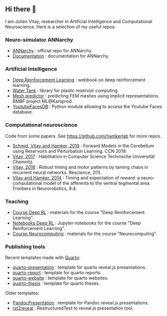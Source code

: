 ## Hi there 👋

I am Julien Vitay, researcher in Artificial Intelligence and Computational Neuroscience. Here is a selection of my useful repos:

### Neuro-simulator ANNarchy

* [ANNarchy](https://github.com/ANNarchy/ANNarchy) : official repo for ANNarchy.
* [Documentation](https://github.com/ANNarchy/ANNarchy.github.io) : documentation for ANNarchy.

### Artificial Intelligence

* [Deep Reinforcement Learning](https://github.com/vitay/deeprl) : webbook on deep reinforcement learning.
* [Water Tank](https://github.com/vitay/water-tank) : library for plastic reservoir computing.
* [Mesh predictor](https://github.com/hamkerlab/ML-Karoprod-MeshPredictor) : predicting FEM meshes using implicit representations. BMBF project ML@Karoprod.
* [YoutubeFacesDB](https://github.com/vitay/YouTubeFacesDB) : Python module allowing to access the Youtube Faces database.
  
### Computational neuroscience

Code from some papers. See <https://github.com/hamkerlab> for more repos.

* [Schmid, Vitay and Hamker, 2019](https://github.com/vitay/CerebellumForwardModel) : Forward Models in the Cerebellum using Reservoirs and Perturbation Learning. CCN 2019.
* [Vitay, 2017](https://github.com/vitay/habilitation) : Habilitation in Computer Science Technische Universität Chemnitz.
* [Vitay, 2016](https://github.com/vitay/ReScience-submission/tree/vitay) : Robust timing and motor patterns by taming chaos in recurrent neural networks. Rescience, 2(1).
* [Vitay and Hamker, 2014](https://github.com/vitay/bg-timing) : Timing and expectation of reward: a neuro-computational model of the afferents to the ventral tegmental area. Frontiers in Neurorobotics, 8:4.

### Teaching

* [Course Deep RL](https://github.com/vitay/course-deeprl) : materials for the course "Deep Reinforcement Learning".
* [Notebooks Deep RL](https://github.com/vitay/notebooks-deeprl) : Jupyter notebooks for the course "Deep Reinforcement Learning".
* [Course Neurocomputing](https://github.com/vitay/course-neurocomputing) : materials for the course "Neurocomputing".

### Publishing tools

Recent templates made with [Quarto](https://quarto.org/):

* [quarto-presentation](https://github.com/vitay/quarto-presentation) : template for quarto reveal.js presentations.
* [quarto-report](https://github.com/vitay/quarto-report) : template for quarto reports.
* [quarto-website](https://github.com/vitay/quarto-website) : template for quarto websites.
* [quarto-thesis](https://github.com/vitay/quarto-thesis) : template for quarto theses.

Older templates:

* [PandocPresentation](https://github.com/vitay/PandocPresentation) : template for Pandoc reveal.js presentations.
* [rst2reveal](https://github.com/vitay/rst2reveal) : RestructuredText to reveal.js presentation tool.

